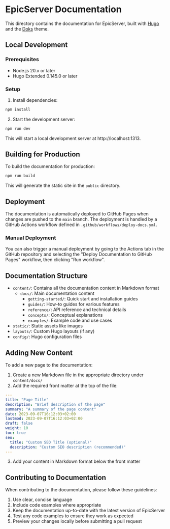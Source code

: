 # EpicServer Documentation

This directory contains the documentation for EpicServer, built with [Hugo](https://gohugo.io/) and the [Doks](https://getdoks.org/) theme.

## Local Development

### Prerequisites

- Node.js 20.x or later
- Hugo Extended 0.145.0 or later

### Setup

1. Install dependencies:

```bash
npm install
```

2. Start the development server:

```bash
npm run dev
```

This will start a local development server at http://localhost:1313.

## Building for Production

To build the documentation for production:

```bash
npm run build
```

This will generate the static site in the `public` directory.

## Deployment

The documentation is automatically deployed to GitHub Pages when changes are pushed to the `main` branch. The deployment is handled by a GitHub Actions workflow defined in `.github/workflows/deploy-docs.yml`.

### Manual Deployment

You can also trigger a manual deployment by going to the Actions tab in the GitHub repository and selecting the "Deploy Documentation to GitHub Pages" workflow, then clicking "Run workflow".

## Documentation Structure

- `content/`: Contains all the documentation content in Markdown format
  - `docs/`: Main documentation content
    - `getting-started/`: Quick start and installation guides
    - `guides/`: How-to guides for various features
    - `reference/`: API reference and technical details
    - `concepts/`: Conceptual explanations
    - `examples/`: Example code and use cases
- `static/`: Static assets like images
- `layouts/`: Custom Hugo layouts (if any)
- `config/`: Hugo configuration files

## Adding New Content

To add a new page to the documentation:

1. Create a new Markdown file in the appropriate directory under `content/docs/`
2. Add the required front matter at the top of the file:

```yaml
---
title: "Page Title"
description: "Brief description of the page"
summary: "A summary of the page content"
date: 2023-09-07T16:12:03+02:00
lastmod: 2023-09-07T16:12:03+02:00
draft: false
weight: 10
toc: true
seo:
  title: "Custom SEO Title (optional)"
  description: "Custom SEO description (recommended)"
---
```

3. Add your content in Markdown format below the front matter

## Contributing to Documentation

When contributing to the documentation, please follow these guidelines:

1. Use clear, concise language
2. Include code examples where appropriate
3. Keep the documentation up-to-date with the latest version of EpicServer
4. Test any code examples to ensure they work as expected
5. Preview your changes locally before submitting a pull request 